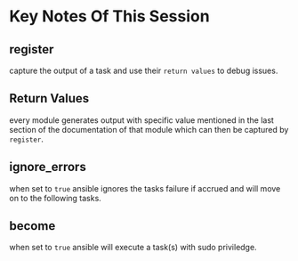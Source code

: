 # Key Notes Of This Session

## register
capture the output of a task and use their `return values` to debug issues.

## Return Values
every module generates output with specific value mentioned in the last section of the documentation of that module which can then be captured by `register`.

## ignore_errors
when set to `true` ansible ignores the tasks failure if accrued and will move on to the following tasks.

## become
when set to `true` ansible will execute a task(s) with sudo priviledge.